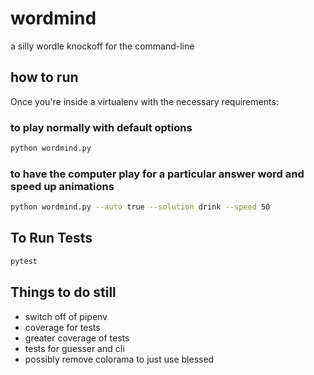 # wordmind
a silly wordle knockoff for the command-line

## how to run

Once you're inside a virtualenv with the necessary requirements:

### to play normally with default options

```sh
python wordmind.py
```

### to have the computer play for a particular answer word and speed up animations

```sh
python wordmind.py --auto true --solution drink --speed 50
```

## To Run Tests

```sh
pytest
```

## Things to do still

- switch off of pipenv
- coverage for tests
- greater coverage of tests
- tests for guesser and cli
- possibly remove colorama to just use blessed
